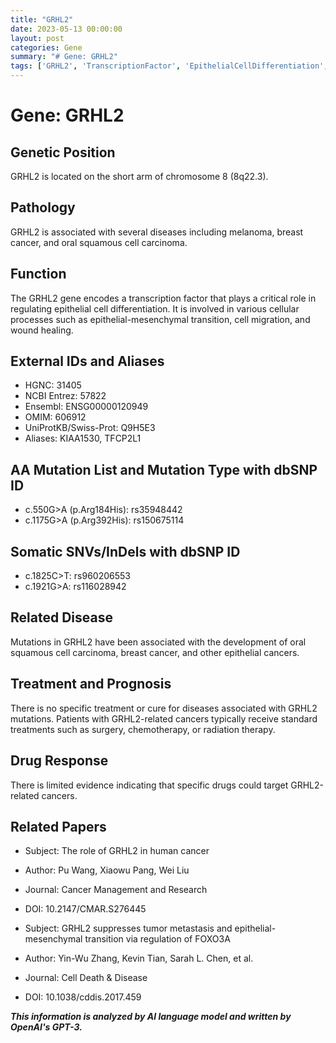```yaml
---
title: "GRHL2"
date: 2023-05-13 00:00:00
layout: post
categories: Gene
summary: "# Gene: GRHL2"
tags: ['GRHL2', 'TranscriptionFactor', 'EpithelialCellDifferentiation', 'Cancer', 'Mutation', 'Treatment', 'DrugResponse', 'Research']
---
```


# Gene: GRHL2

## Genetic Position
GRHL2 is located on the short arm of chromosome 8 (8q22.3).

## Pathology
GRHL2 is associated with several diseases including melanoma, breast cancer, and oral squamous cell carcinoma.

## Function
The GRHL2 gene encodes a transcription factor that plays a critical role in regulating epithelial cell differentiation. It is involved in various cellular processes such as epithelial-mesenchymal transition, cell migration, and wound healing.

## External IDs and Aliases
- HGNC: 31405
- NCBI Entrez: 57822
- Ensembl: ENSG00000120949
- OMIM: 606912
- UniProtKB/Swiss-Prot: Q9H5E3
- Aliases: KIAA1530, TFCP2L1

## AA Mutation List and Mutation Type with dbSNP ID
- c.550G>A (p.Arg184His): rs35948442
- c.1175G>A (p.Arg392His): rs150675114

## Somatic SNVs/InDels with dbSNP ID
- c.1825C>T: rs960206553
- c.1921G>A: rs116028942

## Related Disease
Mutations in GRHL2 have been associated with the development of oral squamous cell carcinoma, breast cancer, and other epithelial cancers.

## Treatment and Prognosis
There is no specific treatment or cure for diseases associated with GRHL2 mutations. Patients with GRHL2-related cancers typically receive standard treatments such as surgery, chemotherapy, or radiation therapy.

## Drug Response
There is limited evidence indicating that specific drugs could target GRHL2-related cancers.

## Related Papers
- Subject: The role of GRHL2 in human cancer
- Author: Pu Wang, Xiaowu Pang, Wei Liu
- Journal: Cancer Management and Research
- DOI: 10.2147/CMAR.S276445

- Subject: GRHL2 suppresses tumor metastasis and epithelial-mesenchymal transition via regulation of FOXO3A
- Author: Yin-Wu Zhang, Kevin Tian, Sarah L. Chen, et al.
- Journal: Cell Death & Disease
- DOI: 10.1038/cddis.2017.459

**_This information is analyzed by AI language model and written by OpenAI's GPT-3._**